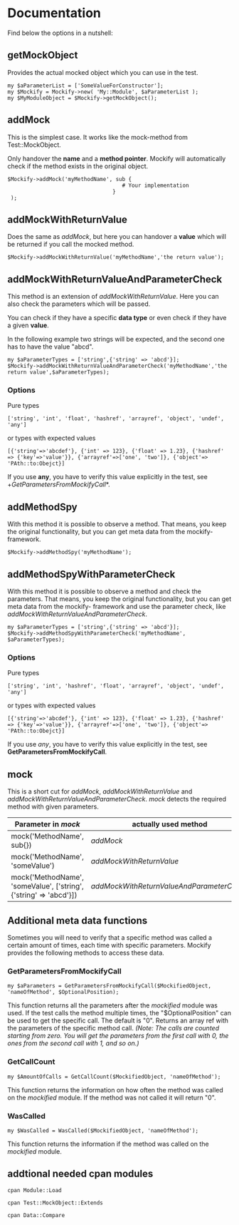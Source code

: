 # Documentation #

Find below the options in a nutshell:

## getMockObject ##
Provides the actual mocked object which you can use in the test.
```
my $aParameterList = ['SomeValueForConstructor'];
my $Mockify = Mockify->new( 'My::Module', $aParameterList );
my $MyModuleObject = $Mockify->getMockObject();
```
## addMock ##

This is the simplest case. It works like the mock-method from Test::MockObject.

Only handover the **name** and a **method pointer**. Mockify will automatically check if the method exists in the original object.
```
$Mockify->addMock('myMethodName', sub {
                                    # Your implementation
                                 }
 );
```
## addMockWithReturnValue ##
Does the same as *addMock*, but here you can handover a **value** which will be returned if you call the mocked method.
```
$Mockify->addMockWithReturnValue('myMethodName','the return value');
```
## addMockWithReturnValueAndParameterCheck ##
This method is an extension of *addMockWithReturnValue*. Here you can also check the parameters which will be passed.

You can check if they have a specific **data type** or even check if they have a given **value**.

In the following example two strings will be expected, and the second one has to have the value "abcd".
```
my $aParameterTypes = ['string',{'string' => 'abcd'}];
$Mockify->addMockWithReturnValueAndParameterCheck('myMethodName','the return value',$aParameterTypes);
```
### Options ###
Pure types
```
['string', 'int', 'float', 'hashref', 'arrayref', 'object', 'undef', 'any']
```
or types with expected values
```
[{'string'=>'abcdef'}, {'int' => 123}, {'float' => 1.23}, {'hashref' => {'key'=>'value'}}, {'arrayref'=>['one', 'two']}, {'object'=> 'PAth::to:Obejct}]
```
If you use **any**, you have to verify this value explicitly in the test, see +*GetParametersFromMockifyCall**.

## addMethodSpy ##
With this method it is possible to observe a method. That means, you keep the original functionality, but you can get meta data from the mockify- framework.
```
$Mockify->addMethodSpy('myMethodName');
```

## addMethodSpyWithParameterCheck ##
With this method it is possible to observe a method and check the parameters. That means, you keep the original functionality, but you can get meta data from the mockify- framework and use the parameter check, like *addMockWithReturnValueAndParameterCheck*.
```
my $aParameterTypes = ['string',{'string' => 'abcd'}];
$Mockify->addMethodSpyWithParameterCheck('myMethodName', $aParameterTypes);
```

### Options ###
Pure types
```
['string', 'int', 'hashref', 'float', 'arrayref', 'object', 'undef', 'any']
```
or types with expected values
```
[{'string'=>'abcdef'}, {'int' => 123}, {'float' => 1.23}, {'hashref' => {'key'=>'value'}}, {'arrayref'=>['one', 'two']}, {'object'=> 'PAth::to:Obejct}]
```
If you use *any*, you have to verify this value explicitly in the test, see **GetParametersFromMockifyCall**.

## mock ##
This is a short cut for *addMock*, *addMockWithReturnValue* and *addMockWithReturnValueAndParameterCheck*. *mock* detects the required method with given parameters.

| Parameter in *mock*  | actually used method |
| ------------- | ------------- |
| mock('MethodName', sub{})  | *addMock*  |
| mock('MethodName', 'someValue')  | *addMockWithReturnValue*  |
| mock('MethodName', 'someValue', ['string',{'string' => 'abcd'}])  | *addMockWithReturnValueAndParameterCheck*  |

## Additional meta data functions ##
Sometimes you will need to verify that a specific method was called a certain amount of times, each time with specific parameters.
Mockify provides the following methods to access these data.

### GetParametersFromMockifyCall ###
```
my $aParameters = GetParametersFromMockifyCall($MockifiedObject, 'nameOfMethod', $OptionalPosition);
```
This function returns all the parameters after the *mockified* module was used. If the test calls the method multiple times, the "$OptionalPosition" can be used to get the specific call. The default is "0".
Returns an array ref with the parameters of the specific method call.
*(Note: The calls are counted starting from zero. You will get the parameters from the first call with 0, the ones from the second call with 1, and so on.)*

### GetCallCount ###
```
my $AmountOfCalls = GetCallCount($MockifiedObject, 'nameOfMethod');
```
This function returns the information on how often the method was called on the *mockified* module. If the method was not called it will return "0".

### WasCalled ###
```
my $WasCalled = WasCalled($MockifiedObject, 'nameOfMethod');

```
This function returns the information if the method was called on the *mockified* module.

## addtional needed cpan modules ##
```
cpan Module::Load
```
```
cpan Test::MockObject::Extends
```
```
cpan Data::Compare
```
